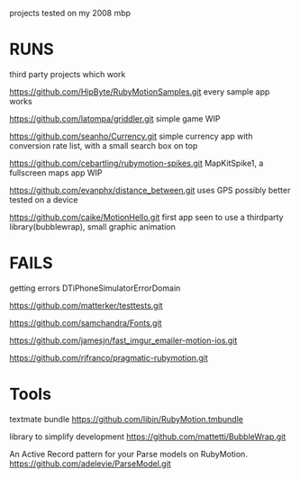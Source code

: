 
projects tested on my 2008 mbp 

RUNS
====
third party projects which work

https://github.com/HipByte/RubyMotionSamples.git
every sample app works

https://github.com/latompa/griddler.git
simple game WIP

https://github.com/seanho/Currency.git
simple currency app with conversion rate list, with a small search box on top 

https://github.com/cebartling/rubymotion-spikes.git
MapKitSpike1, a fullscreen maps app WIP

https://github.com/evanphx/distance_between.git
uses GPS possibly better tested on a device

https://github.com/caike/MotionHello.git
first app seen to use a thirdparty library(bubblewrap), small graphic animation


FAILS
=====
getting errors DTiPhoneSimulatorErrorDomain

	
https://github.com/matterker/testtests.git 
	
https://github.com/samchandra/Fonts.git

https://github.com/jamesjn/fast_imgur_emailer-motion-ios.git

https://github.com/rjfranco/pragmatic-rubymotion.git



Tools
=====

textmate bundle
https://github.com/libin/RubyMotion.tmbundle

library to simplify development
https://github.com/mattetti/BubbleWrap.git 

An Active Record pattern for your Parse models on RubyMotion.
https://github.com/adelevie/ParseModel.git



